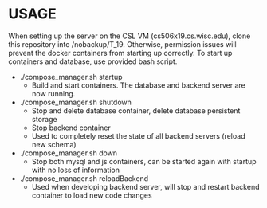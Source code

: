 # USAGE
When setting up the server on the CSL VM (cs506x19.cs.wisc.edu), clone this repository into /nobackup/T_19. Otherwise, permission issues will prevent the docker containers from starting up correctly.
To start up containers and database, use provided bash script.
- ./compose_manager.sh startup
    - Build and start containers. The database and backend server are now running.
- ./compose_manager.sh shutdown
    - Stop and delete database container, delete database persistent storage
    - Stop backend container
    - Used to completely reset the state of all backend servers (reload new schema)
- ./compose_manager.sh down
    - Stop both mysql and js containers, can be started again with startup with no loss of information
- ./compose_manager.sh reloadBackend
    - Used when developing backend server, will stop and restart backend container to load new code changes